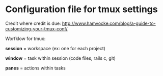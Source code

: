 # Configuration file for tmux settings

Credit where credit is due: http://www.hamvocke.com/blog/a-guide-to-customizing-your-tmux-conf/

Worfklow for tmux: 

**session** = workspace (ex: one for each project)

**window** = task within session (code files, rails c, git)

**panes** = actions within tasks


